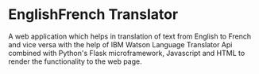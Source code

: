 # EnglishFrench Translator
A web application which helps in translation of text from English to French and vice versa with the help of IBM Watson Language Translator Api combined with Python's Flask microframework, Javascript and HTML to render the functionality to the web page.

